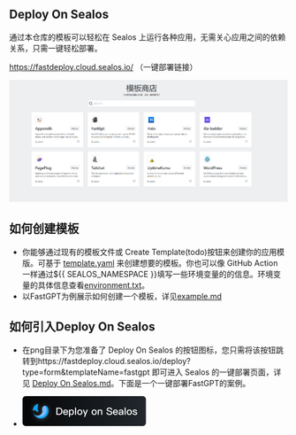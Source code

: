 ## Deploy On Sealos

通过本仓库的模板可以轻松在 Sealos 上运行各种应用，无需关心应用之间的依赖关系，只需一键轻松部署。

https://fastdeploy.cloud.sealos.io/   （一键部署链接）

![](homepage.png)

## 如何创建模板

- 你能够通过现有的模板文件或 Create Template(todo)按钮来创建你的应用模版。可基于 [template.yaml](template.yaml) 来创建想要的模板。你也可以像 GitHub Action 一样通过${{ SEALOS_NAMESPACE }}填写一些环境变量的的信息。环境变量的具体信息查看[environment.txt](environment.txt)。
- 以FastGPT为例展示如何创建一个模板，详见[example.md](example.md)

## 如何引入Deploy On Sealos

- 在png目录下为您准备了 Deploy On Sealos 的按钮图标，您只需将该按钮跳转到https://fastdeploy.cloud.sealos.io/deploy?type=form&templateName=fastgpt 即可进入 Sealos 的一键部署页面，详见 [Deploy On Sealos.md](Deploy%20On%20Sealos.md)。下面是一个一键部署FastGPT的案例。

- [![](png/deploy%20on%20sealos/Deploy-On-Sealos-B-1.5x.png)](https://fastdeploy.cloud.sealos.io/deploy?type=form&templateName=fastgpt)

